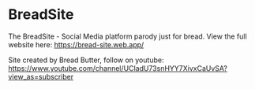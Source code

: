 # BreadSite

The BreadSite - Social Media platform parody just for bread. 
View the full website here: https://bread-site.web.app/

Site created by Bread Butter, follow on youtube: https://www.youtube.com/channel/UCladU73snHYY7XivxCaUvSA?view_as=subscriber
